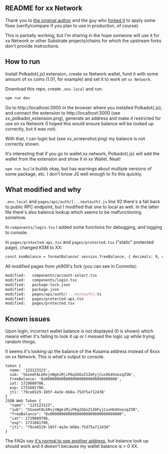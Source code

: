 ## README for xx Network

Thank you to [the original author](https://polkadot.study/tutorials/tokengated-polkadot-next-js/intro) and the guy who [forked it](https://github.com/yk909/polkadot-js-tokengated-website/) to apply some fixes (verify/compare if you plan to use in production, of course).

This is partially working, but I'm sharing in the hope someone will use it for xx Network or other Substrate projects/chains for which the upstream forks don't provide instructions. 

## How to run

Install Polkadot{.js} extension, create xx Network wallet, fund it with some amount of xx coins (1.01, for example) and set it to work on `xx Network`.

Download this repo, create `.env.local` and run:

```sh
npm run dev
```

Go to http://localhost:3000 in the browser where you installed Polkadot{.js}, and connect the extension to http://localhost:3000 (see xx_polkadot_extension.png), generate an address and make it restricted for use on xx Network (I hoped this would ensure balance will be looked up correctly, but it was not).

With that, I can login but (see xx_screenshot.png) my balance is not correctly shown.

It's interesting that if you go to wallet.xx.network, Polkadot{.js} will add the wallet from the extension and show it in xx Wallet. Neat!

`npm run build` builds okay, but has warnings about multiple versions of some package, etc. I don't know JS well enough to fix this quickly.

## What modified and why

`.env.local` and `pages/api/auth/[...nextauth].js` line 92 there's a fall back to public RPC endpoint, but I modified that one to local as well. In the latter file there's also balance lookup which seems to be malfunctioning somehow.

In `components/login.tsx` I added some functions for debugging, and logging to console.

In `pages/protected-api.tsx` and `pages/protected.tsx` ("static" protected page), changed KSM to XX:
```sh
const ksmBalance = formatBalance( session.freeBalance, { decimals: 9, withSi: true, withUnit: 'XX' } )
```
All modified pages from yk909's fork (you can see in Commits):

```sh
modified:   components/account-select.tsx
modified:   components/login.tsx
modified:   package-lock.json
modified:   package.json
modified:   pages/api/auth/[...nextauth].ts
modified:   pages/protected-api.tsx
modified:   pages/protected.tsx
```

## Known issues

Upon login, incorrect wallet balance is not displayed (0 is shown) which means either it's failing to look it up or I messed the logic up while trying random things. 

It seems it's looking up the balance of the Kusama address instead of 6xxx on xx Network. This is what's output to console.

```raw
token {
  name: '123123123',
  sub: '5GxeeFALkRvjnNgkiMjiP6q2GGnZ1ZmFyjCusHG4VoezqZSN',
  freeBalance: '0x00000000000000000000000000000000',
  iat: 1729089706,
  exp: 1731681706,
  jti: '79ce6529-185f-4a3e-b68a-75d75a712438'
}
JSON Web Token {
  "name": "123123123",
  "sub": "5GxeeFALkRvjnNgkiMjiP6q2GGnZ1ZmFyjCusHG4VoezqZSN",
  "freeBalance": "0x00000000000000000000000000000000",
  "iat": 1729089706,
  "exp": 1731681706,
  "jti": "79ce6529-185f-4a3e-b68a-75d75a712438"
}
```

The FAQs say [it's normal to see another address](https://polkadot.js.org/docs/keyring/FAQ#my-pair-address-does-not-match-with-my-chain), but balance look up should work and it doesn't because my wallet balance is > 0 XX.



